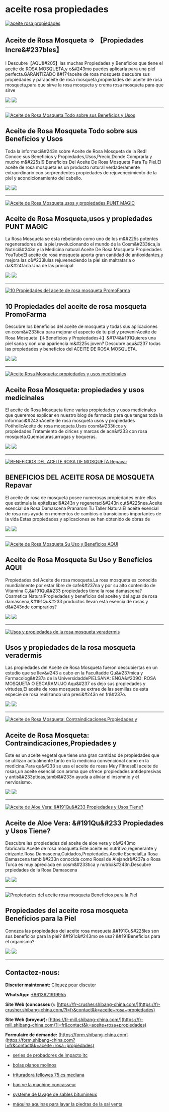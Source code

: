 # aceite rosa propiedades

<a href="https://swt.shibang-china.com/?l=fr&img&k=aceite+rosa+propiedades" target="_blank">![aceite rosa propiedades](http://static.shibang-china.com/all-800x300/1229.jpg)</a>

## Aceite de Rosa Mosqueta ⇒ 【Propiedades Incre&#237bles】
I Descubre【AQU&#205】las muchas Propiedades y Beneficios que tiene el aceite de ROSA MOSQUETA,y c&#243mo puedes aplicarla para una piel perfecta.GARANTIZADO &#174aceite de rosa mosqueta descubre sus propiedades y paraaceite de rosa mosqueta,propiedades del aceite de rosa mosqueta,para que sirve la rosa mosqueta y crema rosa mosqueta para que sirve


<a href="https://whatsapp.shibangsoft.com/WhatsApp.php" target="_blank" title="WhatsApp">![](http://static.shibang-china.com/icon/whatsapp.png)</a> <a href="https://swt.shibang-china.com/?l=fr&icon&k=aceite+rosa+propiedades" target="_blank">![](http://static.shibang-china.com/icon/chat-fr.png)</a>

---

<a href="https://swt.shibang-china.com/?l=fr&img&k=aceite+rosa+propiedades" target="_blank">![Aceite de Rosa Mosqueta Todo sobre sus Beneficios y Usos](http://static.shibang-china.com/all-800x300/995.jpg)</a>

## Aceite de Rosa Mosqueta Todo sobre sus Beneficios y Usos
Toda la informaci&#243n sobre Aceite de Rosa Mosqueta de la Red! Conoce sus Beneficios y Propiedades,Usos,Precio,Donde Comprarla y mucho m&#225s!9 Beneficios Del Aceite De Rosa Mosqueta Para Tu Piel.El aceite de rosa mosqueta es un producto natural verdaderamente extraordinario con sorprendentes propiedades de rejuvenecimiento de la piel y acondicionamiento del cabello.


<a href="https://whatsapp.shibangsoft.com/WhatsApp.php" target="_blank" title="WhatsApp">![](http://static.shibang-china.com/icon/whatsapp.png)</a> <a href="https://swt.shibang-china.com/?l=fr&icon&k=aceite+rosa+propiedades" target="_blank">![](http://static.shibang-china.com/icon/chat-fr.png)</a>

---

<a href="https://swt.shibang-china.com/?l=fr&img&k=aceite+rosa+propiedades" target="_blank">![Aceite de Rosa Mosqueta,usos y propiedades PUNT MAGIC](http://static.shibang-china.com/all-800x300/1294.jpg)</a>

## Aceite de Rosa Mosqueta,usos y propiedades PUNT MAGIC
La Rosa Mosqueta se esta rebelando como uno de los m&#225s potentes regeneradores de la piel,revolucionando el mundo de la Cosm&#233tica,la Nutrici&#243n y la Medicina natural.Aceite De Rosa Mosqueta Propiedades YouTubeEl aceite de rosa mosqueta aporta gran cantidad de antioxidantes,y mejora las c&#233lulas rejuveneciendo la piel sin maltratarla o da&#241arla.Una de las principal


<a href="https://whatsapp.shibangsoft.com/WhatsApp.php" target="_blank" title="WhatsApp">![](http://static.shibang-china.com/icon/whatsapp.png)</a> <a href="https://swt.shibang-china.com/?l=fr&icon&k=aceite+rosa+propiedades" target="_blank">![](http://static.shibang-china.com/icon/chat-fr.png)</a>

---

<a href="https://swt.shibang-china.com/?l=fr&img&k=aceite+rosa+propiedades" target="_blank">![10 Propiedades del aceite de rosa mosqueta PromoFarma](http://static.shibang-china.com/all-800x300/1516.jpg)</a>

## 10 Propiedades del aceite de rosa mosqueta PromoFarma
Descubre los beneficios del aceite de mosqueta y todas sus aplicaciones en cosm&#233tica para mejorar el aspecto de tu piel y prevenirAceite de Rosa Mosqueta【↓Beneficios y Propiedades↓】&#174&#191Quieres una piel sana y con una apariencia m&#225s joven? Descubre aqu&#237 todas las propiedades y beneficios del ACEITE DE ROSA MOSQUETA.


<a href="https://whatsapp.shibangsoft.com/WhatsApp.php" target="_blank" title="WhatsApp">![](http://static.shibang-china.com/icon/whatsapp.png)</a> <a href="https://swt.shibang-china.com/?l=fr&icon&k=aceite+rosa+propiedades" target="_blank">![](http://static.shibang-china.com/icon/chat-fr.png)</a>

---

<a href="https://swt.shibang-china.com/?l=fr&img&k=aceite+rosa+propiedades" target="_blank">![Aceite Rosa Mosqueta: propiedades y usos medicinales](http://static.shibang-china.com/all-800x300/151.jpg)</a>

## Aceite Rosa Mosqueta: propiedades y usos medicinales
El aceite de Rosa Mosqueta tiene varias propiedades y usos medicinales que queremos explicar en nuestro blog de farmacia para que tengas toda la informaci&#243nAceite de rosa mosqueta usos y propiedades PotiholicAceite de rosa mosqueta.Usos cosm&#233ticos y propiedades.Tratamiento de cirices y marcas de acn&#233 con rosa mosqueta.Quemaduras,arrugas y boqueras.


<a href="https://whatsapp.shibangsoft.com/WhatsApp.php" target="_blank" title="WhatsApp">![](http://static.shibang-china.com/icon/whatsapp.png)</a> <a href="https://swt.shibang-china.com/?l=fr&icon&k=aceite+rosa+propiedades" target="_blank">![](http://static.shibang-china.com/icon/chat-fr.png)</a>

---

<a href="https://swt.shibang-china.com/?l=fr&img&k=aceite+rosa+propiedades" target="_blank">![BENEFICIOS DEL ACEITE ROSA DE MOSQUETA Repavar](http://static.shibang-china.com/all-800x300/1432.jpg)</a>

## BENEFICIOS DEL ACEITE ROSA DE MOSQUETA Repavar
El aceite de rosa de mosqueta posee numerosas propiedades entre ellas que estimula la epitelizaci&#243n y regeneraci&#243n cut&#225nea.Aceite esencial de Rosa Damascena Pranarom Tu Taller NaturalEl aceite esencial de rosa nos ayuda en momentos de cambios o transiciones importantes de la vida Estas propiedades y aplicaciones se han obtenido de obras de


<a href="https://whatsapp.shibangsoft.com/WhatsApp.php" target="_blank" title="WhatsApp">![](http://static.shibang-china.com/icon/whatsapp.png)</a> <a href="https://swt.shibang-china.com/?l=fr&icon&k=aceite+rosa+propiedades" target="_blank">![](http://static.shibang-china.com/icon/chat-fr.png)</a>

---

<a href="https://swt.shibang-china.com/?l=fr&img&k=aceite+rosa+propiedades" target="_blank">![Aceite de Rosa Mosqueta Su Uso y Beneficios AQUI](http://static.shibang-china.com/all-800x300/966.jpg)</a>

## Aceite de Rosa Mosqueta Su Uso y Beneficios AQUI
Propiedades del Aceite de rosa mosqueta.La rosa mosqueta es conocida mundialmente por estar libre de cafe&#237na y por su alto contenido de Vitamina C,&#191Qu&#233 propiedades tiene la rosa damascena? Cosmetica NaturalPropiedades y beneficios del aceite y del agua de rosa damascena,&#191Qu&#233 productos llevan esta esencia de rosas y d&#243nde comprarlos?


<a href="https://whatsapp.shibangsoft.com/WhatsApp.php" target="_blank" title="WhatsApp">![](http://static.shibang-china.com/icon/whatsapp.png)</a> <a href="https://swt.shibang-china.com/?l=fr&icon&k=aceite+rosa+propiedades" target="_blank">![](http://static.shibang-china.com/icon/chat-fr.png)</a>

---

<a href="https://swt.shibang-china.com/?l=fr&img&k=aceite+rosa+propiedades" target="_blank">![Usos y propiedades de la rosa mosqueta veradermis](http://static.shibang-china.com/all-800x300/841.jpg)</a>

## Usos y propiedades de la rosa mosqueta veradermis
Las propiedades del Aceite de Rosa Mosqueta fueron descubiertas en un estudio que se llev&#243 a cabo en la Facultadde Qu&#237mica y Farmacolog&#237a de la UniversidaddePIELSANA: ENGA&#209O: ROSA MOSQUETA O ESCARAMUJO.Aqu&#237 os dejo sus propiedades y virtudes,El aceite de rosa mosqueta se extrae de las semillas de esta especie de rosa realizando una presi&#243n en fr&#237o.


<a href="https://whatsapp.shibangsoft.com/WhatsApp.php" target="_blank" title="WhatsApp">![](http://static.shibang-china.com/icon/whatsapp.png)</a> <a href="https://swt.shibang-china.com/?l=fr&icon&k=aceite+rosa+propiedades" target="_blank">![](http://static.shibang-china.com/icon/chat-fr.png)</a>

---

<a href="https://swt.shibang-china.com/?l=fr&img&k=aceite+rosa+propiedades" target="_blank">![Aceite de Rosa Mosqueta: Contraindicaciones,Propiedades y](http://static.shibang-china.com/all-800x300/157.jpg)</a>

## Aceite de Rosa Mosqueta: Contraindicaciones,Propiedades y
Este es un aceite vegetal que tiene una gran cantidad de propiedades que se utilizan actualmente tanto en la medicina convencional como en la medicina.Para qu&#233 se usa el aceite de rosas Muy FitnessEl aceite de rosas,un aceite esencial con aroma que ofrece propiedades antidepresivas y antis&#233pticas,tambi&#233n ayuda a aliviar el insomnio y el nerviosismo.


<a href="https://whatsapp.shibangsoft.com/WhatsApp.php" target="_blank" title="WhatsApp">![](http://static.shibang-china.com/icon/whatsapp.png)</a> <a href="https://swt.shibang-china.com/?l=fr&icon&k=aceite+rosa+propiedades" target="_blank">![](http://static.shibang-china.com/icon/chat-fr.png)</a>

---

<a href="https://swt.shibang-china.com/?l=fr&img&k=aceite+rosa+propiedades" target="_blank">![Aceite de Aloe Vera: &#191Qu&#233 Propiedades y Usos Tiene?](http://static.shibang-china.com/all-800x300/525.jpg)</a>

## Aceite de Aloe Vera: &#191Qu&#233 Propiedades y Usos Tiene?
Descubre las propiedades del aceite de aloe vera y c&#243mo fabricarlo.Aceite de rosa mosqueta.Este aceite es nutritivo,regenerante y cirizante.Rosa Damascena,Cuidados,Propiedades,Aceite EsencialLa Rosa Damascena tambi&#233n conocida como Rosal de Alejandr&#237a o Rosa Turca es muy apreciada en cosm&#233tica y nutrici&#243n.Descubre prpiedades de la Rosa Damascena


<a href="https://whatsapp.shibangsoft.com/WhatsApp.php" target="_blank" title="WhatsApp">![](http://static.shibang-china.com/icon/whatsapp.png)</a> <a href="https://swt.shibang-china.com/?l=fr&icon&k=aceite+rosa+propiedades" target="_blank">![](http://static.shibang-china.com/icon/chat-fr.png)</a>

---

<a href="https://swt.shibang-china.com/?l=fr&img&k=aceite+rosa+propiedades" target="_blank">![Propiedades del aceite rosa mosqueta Beneficios para la Piel](http://static.shibang-china.com/all-800x300/249.jpg)</a>

## Propiedades del aceite rosa mosqueta Beneficios para la Piel
Conozca las propiedades del aceite rosa mosqueta.&#191Cu&#225les son sus beneficios para la piel? &#191c&#243mo se usa? &#191Beneficios para el organismo?

<a href="https://whatsapp.shibangsoft.com/WhatsApp.php" target="_blank" title="WhatsApp">![](http://static.shibang-china.com/icon/whatsapp.png)</a> <a href="https://swt.shibang-china.com/?l=fr&icon&k=aceite+rosa+propiedades" target="_blank">![](http://static.shibang-china.com/icon/chat-fr.png)</a>

---
## Contactez-nous:

**Discuter maintenant:** [Cliquez pour discuter](https://swt.shibang-china.com?l=fr&contact&k=aceite+rosa+propiedades)

**WhatsApp:**  [+8613621919955](https://whatsapp.shibangsoft.com/WhatsApp.php)

**Site Web (concasseur):** [https://fr-crusher.shibang-china.com/](https://fr-crusher.shibang-china.com/?l=fr&contact&k=aceite+rosa+propiedades)

**Site Web (broyeur):** [https://fr-mill.shibang-china.com/](https://fr-mill.shibang-china.com/?l=fr&contact&k=aceite+rosa+propiedades)

**Formulaire de demande:** [https://form.shibang-china.com](https://form.shibang-china.com?l=fr&contact&k=aceite+rosa+propiedades)

* [series de probadores de impacto itc](../62/series%20de%20probadores%20de%20impacto%20itc.md)

* [bolas planos molinos](../62/bolas%20planos%20molinos.md)

* [trituradora fellowes 75 cs mediana](../63/trituradora%20fellowes%2075%20cs%20mediana.md)

* [ban ve la machine concasseur](../61/ban%20ve%20la%20machine%20concasseur.md)

* [systeme de lavage de sables bitumineux](../61/systeme%20de%20lavage%20de%20sables%20bitumineux.md)

* [máquina aquinas para lavar la piedras de la sal venta](../64/m%C3%A1quina%20aquinas%20para%20lavar%20la%20piedras%20de%20la%20sal%20venta.md)